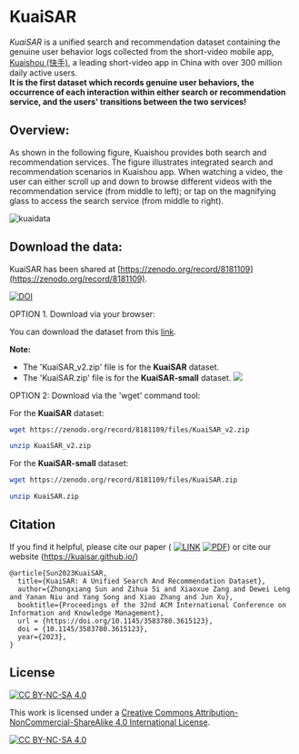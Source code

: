 # KuaiSAR

*KuaiSAR* is a unified search and recommendation dataset containing the genuine user behavior logs collected from the short-video mobile app, [Kuaishou (快手)](https://www.kuaishou.com/en), a leading short-video app in China with over 300 million daily active users.  
**It is the first dataset which records genuine user behaviors, the occurrence of each interaction within either search or recommendation service, and the users' transitions between the two services!** 


## Overview:

As shown in the following figure, Kuaishou provides both search and recommendation services.
The figure illustrates integrated search and recommendation scenarios in Kuaishou app. 
When watching a video, the user can either scroll up and down to browse different videos with the recommendation service (from middle to left); or
tap on the magnifying glass to access the search service (from middle to right).


![kuaidata](./assets/fig/intro1.png)

## Download the data:

KuaiSAR has been shared at [https://zenodo.org/record/8181109](https://zenodo.org/record/8181109).

[![DOI](https://zenodo.org/badge/DOI/10.5281/zenodo.8181109.svg)](https://doi.org/10.5281/zenodo.8181109)

OPTION 1. Download via your browser:

You can download the dataset from this [link](https://zenodo.org/record/8181109).

**Note:**

* The 'KuaiSAR_v2.zip' file is for the **KuaiSAR** dataset.
* The 'KuaiSAR.zip' file is for the **KuaiSAR-small** dataset.
![](../assets/fig/data_file.png)

OPTION 2: Download via the 'wget' command tool:

For the **KuaiSAR** dataset:
```bash
wget https://zenodo.org/record/8181109/files/KuaiSAR_v2.zip

unzip KuaiSAR_v2.zip
```

For the **KuaiSAR-small** dataset:
```bash
wget https://zenodo.org/record/8181109/files/KuaiSAR.zip

unzip KuaiSAR.zip
```


## Citation

If you find it helpful, please cite our paper (
 [![LINK](https://img.shields.io/badge/-Paper%20Link-lightgrey)](https://arxiv.org/abs/2306.07705) [![PDF](https://img.shields.io/badge/-PDF-red)](https://arxiv.org/pdf/2306.07705.pdf)) or cite our website (https://kuaisar.github.io/)

```
@article{Sun2023KuaiSAR,
  title={KuaiSAR: A Unified Search And Recommendation Dataset},
  author={Zhongxiang Sun and Zihua Si and Xiaoxue Zang and Dewei Leng and Yanan Niu and Yang Song and Xiao Zhang and Jun Xu},
  booktitle={Proceedings of the 32nd ACM International Conference on Information and Knowledge Management},
  url = {https://doi.org/10.1145/3583780.3615123},
  doi = {10.1145/3583780.3615123},
  year={2023},
}
```

## License

[![CC BY-NC-SA 4.0][cc-by-nc-sa-shield]][cc-by-nc-sa]

This work is licensed under a
[Creative Commons Attribution-NonCommercial-ShareAlike 4.0 International License][cc-by-nc-sa].

[![CC BY-NC-SA 4.0][cc-by-nc-sa-image]][cc-by-nc-sa]

[cc-by-nc-sa]: http://creativecommons.org/licenses/by-nc-sa/4.0/
[cc-by-nc-sa-image]: https://licensebuttons.net/l/by-nc-sa/4.0/88x31.png
[cc-by-nc-sa-shield]: https://img.shields.io/badge/License-CC%20BY--NC--SA%204.0-lightgrey.svg


